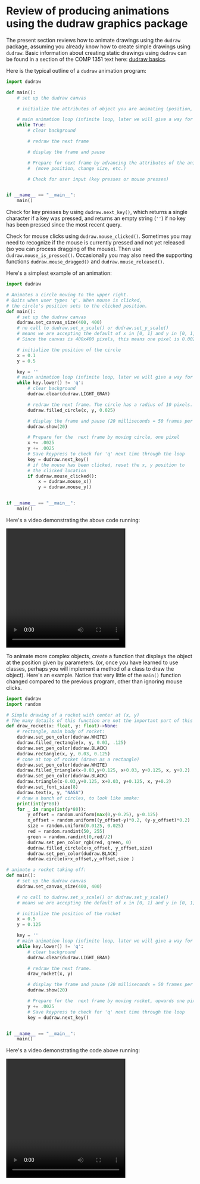 # Review of producing animations using the dudraw graphics package

The present section reviews how to animate drawings using the `dudraw` package, assuming you already know how to create simple drawings using `dudraw`.
Basic information about creating static drawings using `dudraw` can be found in a section of the COMP 1351 text here: [dudraw basics](https://cs.du.edu/~intropython/intro-to-programming/dudraw_quickstart.html).

Here is the typical outline of a `dudraw` animation program:

```python
import dudraw

def main():
    # set up the dudraw canvas

    # initialize the attributes of object you are animating (position, size, etc.)

    # main animation loop (infinite loop, later we will give a way for users to quit)
    while True:
        # clear background

        # redraw the next frame

        # display the frame and pause

        # Prepare for next frame by advancing the attributes of the animated object(s)
        #  (move position, change size, etc.)

        # Check for user input (key presses or mouse presses)


if __name__ == "__main__":
    main()

```

Check for key presses by using `dudraw.next_key()`, which returns a single character if a key was pressed, and returns an empty string (`''`) if no key has been pressed since the most recent query.

Check for mouse clicks using `dudraw.mouse_clicked()`. Sometimes you may need to recognize if the mouse is currently pressed and not yet released (so you can process dragging of the mouse). Then use `dudraw.mouse_is_pressed()`. Occasionally you may also need the supporting functions `dudraw.mouse_dragged()` and `dudraw.mouse_released()`.

Here's a simplest example of an animation:
```python
import dudraw

# Animates a circle moving to the upper right.
# Quits when user types 'q'. When mouse is clicked,
# the circle's position sets to the clicked position.
def main():
    # set up the dudraw canvas
    dudraw.set_canvas_size(400, 400)
    # no call to dudraw.set_x_scale() or dudraw.set_y_scale()
    # means we are accepting the default of x in [0, 1] and y in [0, 1]
    # Since the canvas is 400x400 pixels, this means one pixel is 0.0025 units wide

    # initialize the position of the circle
    x = 0.1
    y = 0.5

    key = ''
    # main animation loop (infinite loop, later we will give a way for users to quit)
    while key.lower() != 'q':
        # clear background
        dudraw.clear(dudraw.LIGHT_GRAY)

        # redraw the next frame. The circle has a radius of 10 pixels.
        dudraw.filled_circle(x, y, 0.025)

        # display the frame and pause (20 milliseconds = 50 frames per second)
        dudraw.show(20)

        # Prepare for the  next frame by moving circle, one pixel
        x += .0025
        y += .0025
        # Save keypress to check for 'q' next time through the loop
        key = dudraw.next_key()
        # if the mouse has been clicked, reset the x, y position to
        # the clicked location
        if dudraw.mouse_clicked():
            x = dudraw.mouse_x()
            y = dudraw.mouse_y()        


if __name__ == "__main__":
    main()
```

[comment]: <> (https://github.com/user-attachments/assets/a540b4c6-e952-4814-bfbc-bac4b4b0f837)
Here's a video demonstrating the above code running:

<video src="https://cs.du.edu/~ftl/1352/videos/simplest_animation.mov" width="320" height="320" controls></video>



To animate more complex objects, create a function that displays the object at the position given by parameters. (or, once you have learned to use classes, perhaps you will implement a method of a class to draw the object). Here's an example. Notice that very little of the `main()` function changed compared to the previous program, other than ignoring mouse clicks.

```python
import dudraw
import random

# Simple drawing of a rocket with center at (x, y)
# The many details of this function are not the important part of this example.
def draw_rocket(x: float, y: float)->None:
    # rectangle, main body of rocket:
    dudraw.set_pen_color(dudraw.WHITE)
    dudraw.filled_rectangle(x, y, 0.03, .125)
    dudraw.set_pen_color(dudraw.BLACK)
    dudraw.rectangle(x, y, 0.03, 0.125)
    # cone at top of rocket (drawn as a rectangle)
    dudraw.set_pen_color(dudraw.WHITE)
    dudraw.filled_triangle(x-0.03,y+0.125, x+0.03, y+0.125, x, y+0.2)
    dudraw.set_pen_color(dudraw.BLACK)
    dudraw.triangle(x-0.03,y+0.125, x+0.03, y+0.125, x, y+0.2)
    dudraw.set_font_size(8)
    dudraw.text(x, y, "NASA")
    # draw a bunch of circles, to look like smoke:
    print(int(y*80))
    for _ in range(int(y*80)):
        y_offset = random.uniform(max(0,y-0.25), y-0.125)
        x_offset = random.uniform((y_offset-y)*0.2, (y-y_offset)*0.2)
        size = random.uniform(0.0125, 0.025)
        red = random.randint(50, 255)
        green = random.randint(0,red//2)
        dudraw.set_pen_color_rgb(red, green, 0)
        dudraw.filled_circle(x+x_offset, y_offset,size)
        dudraw.set_pen_color(dudraw.BLACK)
        dudraw.circle(x+x_offset,y_offset,size )

# animate a rocket taking off:
def main():
    # set up the dudraw canvas
    dudraw.set_canvas_size(400, 400)

    # no call to dudraw.set_x_scale() or dudraw.set_y_scale()
    # means we are accepting the default of x in [0, 1] and y in [0, 1]

    # initialize the position of the rocket
    x = 0.5
    y = 0.125

    key = ''
    # main animation loop (infinite loop, later we will give a way for users to quit)
    while key.lower() != 'q':
        # clear background
        dudraw.clear(dudraw.LIGHT_GRAY)

        # redraw the next frame.
        draw_rocket(x, y)

        # display the frame and pause (20 milliseconds = 50 frames per second)
        dudraw.show(20)

        # Prepare for the  next frame by moving rocket, upwards one pixel
        y += .0025
        # Save keypress to check for 'q' next time through the loop
        key = dudraw.next_key()      


if __name__ == "__main__":
    main()
```

Here's a video demonstrating the code above running:

[comment]: <> (ttps://github.com/user-attachments/assets/9ff759bf-cddf-48fc-a6a8-1f6540f618ec)

<video src="https://cs.du.edu/~ftl/1352/videos/rocket_animation.mov" width="320" height="320" controls></video>





